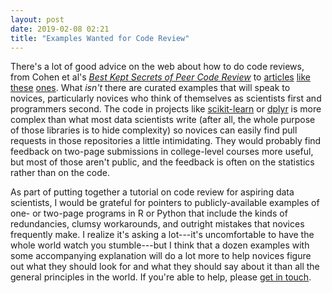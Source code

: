 ```yaml
---
layout: post
date: 2019-02-08 02:21
title: "Examples Wanted for Code Review"
---
```


There's a lot of good advice on the web about how to do code reviews,
from Cohen et al's *[Best Kept Secrets of Peer Code Review](https://smartbear.com/resources/ebooks/best-kept-secrets-of-code-review/)*
to [articles](https://hackernoon.com/code-reviews-8c496601b9a9)
[like](https://medium.freecodecamp.org/unlearning-toxic-behaviors-in-a-code-review-culture-b7c295452a3c)
[these](https://mtlynch.io/human-code-reviews-1/)
[ones]( https://mtlynch.io/human-code-reviews-2/).
What *isn't* there are curated examples that will speak to novices,
particularly novices who think of themselves as scientists first and programmers second.
The code in projects like [scikit-learn](https://github.com/scikit-learn/scikit-learn)
or [dplyr](https://github.com/tidyverse/dplyr) is more complex than what most data scientists write
(after all, the whole purpose of those libraries is to hide complexity)
so novices can easily find pull requests in those repositories a little intimidating.
They would probably find feedback on two-page submissions in college-level courses more useful,
but most of those aren't public,
and the feedback is often on the statistics rather than on the code.

As part of putting together a tutorial on code review for aspiring data scientists,
I would be grateful for pointers to publicly-available examples of one- or two-page programs
in R or Python
that include the kinds of redundancies, clumsy workarounds, and outright mistakes
that novices frequently make.
I realize it's asking a lot---it's uncomfortable to have the whole world watch you stumble---but
I think that a dozen examples with some accompanying explanation
will do a lot more to help novices figure out what they should look for and what they should say about it
than all the general principles in the world.
If you're able to help,
please [get in touch](mailto:gvwilson@third-bit.com).
